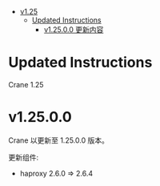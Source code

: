 - [v1.25](#v125)
  - [Updated Instructions](#updated-instructions)
    - [v1.25.0.0 更新内容](#v12500)


# Updated Instructions

Crane 1.25

# v1.25.0.0

Crane 以更新至 1.25.0.0 版本。

更新组件:
  * haproxy 2.6.0 => 2.6.4
